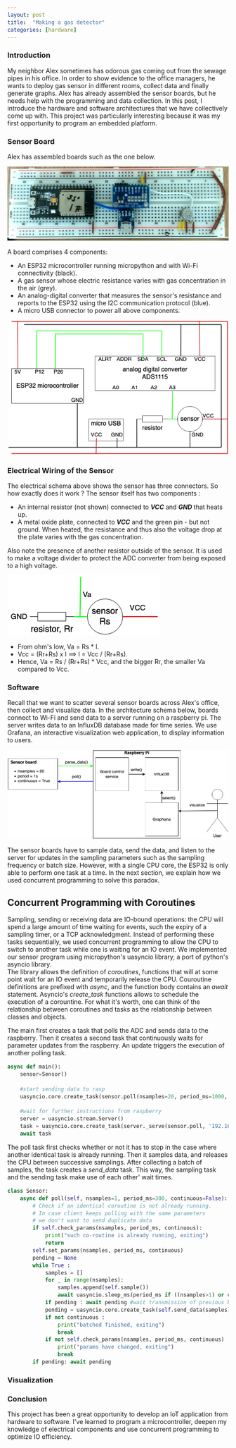 ```yaml
---
layout: post
title:  "Making a gas detector"
categories: [hardware]
---
```


### Introduction
My neighbor Alex sometimes has odorous gas coming out from the sewage pipes in his office. 
In order to show evidence to the office managers, he wants to deploy gas sensor in different rooms, collect data and finally generate graphs. 
Alex has already assembled the sensor boards, but he needs help with the programming and data collection. 
In this post, I introduce the hardware and software architectures that we have collectively come up with. 
This project was particularly interesting because it was my first opportunity to program an embedded platform. 


### Sensor Board
Alex has assembled boards such as the one below.

![png](/images/gas_detector/board.png)

A board comprises 4 components:
* An ESP32 microcontroller running micropython and with Wi-Fi connectivity (black). 
* A gas sensor whose electric resistance varies with gas concentration in the air (grey).
* An analog-digital converter that measures the sensor's resistance and reports to the ESP32 using the I2C communication protocol (blue).
* A micro USB connector to power all above components. 

![png](/images/gas_detector/smell_detector_electrical.png)

### Electrical Wiring of the Sensor
The electrical schema above shows the sensor has three connectors. 
So how exactly does it work ? 
The sensor itself has two components : 
* An internal resistor (not shown) connected to ***VCC*** and ***GND*** that heats up. 
* A metal oxide plate, connected to ***VCC*** and the green pin - but not ground.
When heated, the resistance and thus also the voltage drop at the plate varies with the gas concentration. 

Also note the presence of another resistor outside of the sensor. 
It is used to make a voltage divider to protect the ADC converter from being exposed to a high voltage. 

![png](/images/gas_detector/voltage_divider.png)

* From ohm's low, Va = Rs * I.
* Vcc = (Rr+Rs) x I ==> I = Vcc / (Rr+Rs). 
* Hence, Va = Rs / (Rr+Rs) * Vcc, and the bigger Rr, the smaller Va compared to Vcc.


### Software
Recall that we want to scatter several sensor boards across Alex's office, then collect and visualize data. 
In the architecture schema below, boards connect to Wi-Fi and send data to a server running on a raspberry pi. 
The server writes data to an InfluxDB database made for time series.
We use Grafana, an interactive visualization web application, to display information to users. 

![png](/images/gas_detector/software_architecture.png)

The sensor boards have to sample data, send the data, and listen to the server for updates in the sampling parameters such as the sampling frequency or batch size. 
However, with a single CPU core, the ESP32 is only able to perform one task at a time. 
In the next section, we explain how we used concurrent programming to solve this paradox. 



## Concurrent Programming with Coroutines
Sampling, sending or receiving data are IO-bound operations: the CPU will spend a large amount of time waiting for events, such the expiry of a sampling timer, or a TCP acknowledgment. 
Instead of performing these tasks sequentially, we used concurrent programming to allow the CPU to switch to another task while one is waiting for an IO event. 
We implemented our sensor program using micropython's uasyncio library, a port of python's asyncio library.  
The library allows the definition of *coroutines*, functions that will at some point wait for an IO event and temporarily release the CPU. 
Couroutine definitions are prefixed with *async*, and the function body contains an *await* statement. 
Asyncio's *create_task* functions allows to schedule the execution of a corountine. 
For what it's worth, one can think of the relationship between coroutines and tasks as the relationship between classes and objects. 

The main first creates a task that polls the ADC and sends data to the raspberry.
Then it creates a second task that continuously waits for parameter updates from the raspberry. 
An update triggers the execution of another polling task. 
```python
async def main():
    sensor=Sensor()

    #start sending data to rasp
    uasyncio.core.create_task(sensor.poll(nsamples=20, period_ms=1000, continuous=True)) 
    
    #wait for further instructions from raspberry
    server = uasyncio.stream.Server()
    task = uasyncio.core.create_task(server._serve(sensor.poll, '192.168.20.55', 1234, backlog=5))
    await task
```

The poll task first checks whether or not it has to stop in the case where another identical task is already running. 
Then it samples data, and releases the CPU between successive samplings. 
After collecting a batch of samples, the task creates a *send_data* task. 
This way, the sampling task and the sending task make use of each other' wait times. 
```python
class Sensor:
    async def poll(self, nsamples=1, period_ms=300, continuous=False):
        # Check if an identical coroutine is not already running.
        # In case client keeps polling with the same parameters
        # we don't want to send duplicate data
        if self.check_params(nsamples, period_ms, continuous):
            print("such co-routine is already running, exiting")
            return 
        self.set_params(nsamples, period_ms, continuous)
        pending = None
        while True :
            samples = []
            for _ in range(nsamples):
                samples.append(self.sample())
                await uasyncio.sleep_ms(period_ms if ((nsamples>1) or continuous) else 1)
            if pending : await pending #wait transmission of previous batch
            pending = uasyncio.core.create_task(self.send_data(samples)) #transmit current batch
            if not continuous : 
                print("batched finished, exiting")
                break
            if not self.check_params(nsamples, period_ms, continuous) :
                print("params have changed, exiting")
                break
        if pending: await pending
```
### Visualization

### Conclusion
This project has been a great opportunity to develop an IoT application from hardware to software. 
I've learned to program a microcontroller, deepen my knowledge of electrical components and use concurrent programming to optimize IO efficiency. 
